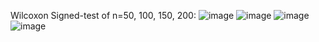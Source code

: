Wilcoxon Signed-test of n=50, 100, 150, 200:
![image](https://user-images.githubusercontent.com/16153974/128597546-cd52217a-64d4-4997-bec3-2336a51eafc6.png)
![image](https://user-images.githubusercontent.com/16153974/128597586-1f0b27f8-1d70-4dc7-bd7c-f5b52db4ec0e.png)
![image](https://user-images.githubusercontent.com/16153974/128597557-04f277ee-6a74-4587-a3e5-e72f01f5402a.png)
![image](https://user-images.githubusercontent.com/16153974/128597564-2a6d2ff1-0fd0-4309-85f3-d48a079ea5a8.png)
